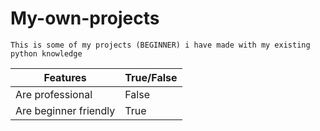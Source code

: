 # My-own-projects
`This is some of my projects (BEGINNER) i have made with my existing python knowledge`

Features  | True/False
------------- | -------------
Are professional  | False
Are beginner friendly  | True
